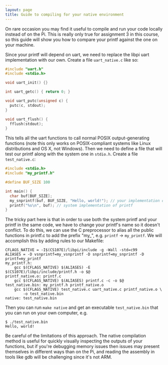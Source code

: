 ```yaml
---
layout: page
title: Guide to compiling for your native environment
---
```


On rare occasion you may find it useful to compile and run your code locally
instead of on the Pi. This is really only true for assignment 3 in this course,
so this guide will show you how to compare your printf against the one on your
machine.

Since your printf will depend on uart, we need to replace the libpi uart
implementation with our own. Create a file `uart_native.c` like so:


```c
#include "uart.h"
#include <stdio.h>

void uart_init() {}

int uart_getc() { return 0; }

void uart_putc(unsigned c) {
  putc(c, stdout);
}

void uart_flush() {
  fflush(stdout);
}
```

This tells all the uart functions to call normal POSIX output-generating
functions (note this only works on POSIX-compliant systems like Linux
distributions and OS X, not Windows). Then we need to define a file that
will test our printf along with the system one in `stdio.h`. Create a file
`test_native.c`:

```c
#include <stdio.h>
#include "my_printf.h"

#define BUF_SIZE 100

int main() {
  char buf[BUF_SIZE];
  my_snprintf(buf, BUF_SIZE, "Hello, world!"); // your implementation of snprintf
  printf("%s\n", buf); // system implementation of printf
}
```

The tricky part here is that in order to use both the system printf and your
printf in the same code, we have to change your printf's name so it doesn't
conflict. To do this, we can use the C preprocessor to alias all the public
functions in printf.c to add the prefix "my_", e.g. `printf` -> `my_printf`.
We will accomplish this by adding rules to our Makefile:

```
CFLAGS_NATIVE = -I$(CS107E)/libpi/include -g -Wall -std=c99
ALIASES = -D vsnprintf=my_vsnprintf -D snprintf=my_snprintf -D printf=my_printf
my_printf.h:
	gcc $(CFLAGS_NATIVE) $(ALIASES) -E $(CS107E)/libpi/include/printf.h -o $@
printf_native.o: printf.c
	gcc $(CFLAGS_NATIVE) $(ALIASES) printf.c -c -o $@
test_native.bin: my_printf.h printf_native.o
	gcc $(CFLAGS_NATIVE) test_native.c uart_native.c printf_native.o \
		-o test_native.bin
native: test_native.bin
```

Then you can run `make native` and get an executable `test_native.bin` that
you can run on your own computer, e.g.

```
$ ./test_native.bin
Hello, world!
```

Be careful of the limitations of this approach. The native compilation method
is useful for quickly visually inspecting the outputs of your functions, but
if you're debugging memory issues then issues may present themselves in
different ways than on the Pi, and reading the assembly in tools like gdb will
be challenging since it's not ARM.
